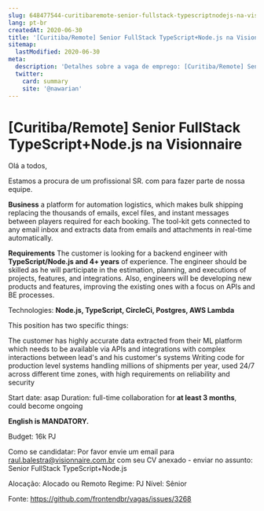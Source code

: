 ```yaml
---
slug: 648477544-curitibaremote-senior-fullstack-typescriptnodejs-na-visionnaire
lang: pt-br
createdAt: 2020-06-30
title: '[Curitiba/Remote] Senior FullStack TypeScript+Node.js na Visionnaire - Vaga de Emprego'
sitemap:
  lastModified: 2020-06-30
meta:
  description: 'Detalhes sobre a vaga de emprego: [Curitiba/Remote] Senior FullStack TypeScript+Node.js na Visionnaire'
  twitter:
    card: summary
    site: '@nawarian'
---
```


# [Curitiba/Remote] Senior FullStack TypeScript+Node.js na Visionnaire

Olá a todos,

Estamos a procura de um profissional SR. com para fazer parte de nossa equipe.

**Business**
a platform for automation logistics, which makes bulk shipping replacing the thousands of emails, excel files, and instant messages between players required for each booking. The tool-kit gets connected to any email inbox and extracts data from emails and attachments in real-time automatically.

**Requirements**
The customer is looking for a backend engineer with **TypeScript/Node.js and 4+ years** of experience. The engineer should be skilled as he will participate in the estimation, planning, and executions of projects, features, and integrations. Also, engineers will be developing new products and features, improving the existing ones with a focus on APIs and BE processes.

Technologies: **Node.js, TypeScript, CircleCi, Postgres, AWS Lambda**

This position has two specific things:

The customer has highly accurate data extracted from their ML platform which needs to be available via APIs and integrations with complex interactions between lead's and his customer's systems
Writing code for production level systems handling millions of shipments per year, used 24/7 across different time zones, with high requirements on reliability and security
 
Start date: asap
Duration: full-time collaboration for **at least 3 months**, could become ongoing

**English is MANDATORY.**

Budget: 16k PJ

Como se candidatar:
Por favor envie um email para raul.balestra@visionnaire.com.br com seu CV anexado - enviar no assunto: Senior FullStack TypeScript+Node.js

Alocação:
Alocado ou Remoto
Regime:
PJ
Nível:
Sênior

Fonte: https://github.com/frontendbr/vagas/issues/3268